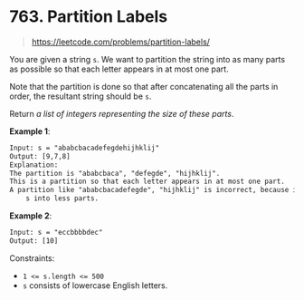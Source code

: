 # 763. Partition Labels

> <https://leetcode.com/problems/partition-labels/>

You are given a string `s`. We want to partition the string into as many parts
as possible so that each letter appears in at most one part.

Note that the partition is done so that after concatenating all the parts in
order, the resultant string should be `s`.

Return *a list of integers representing the size of these parts*.

**Example 1**:

```txt
Input: s = "ababcbacadefegdehijhklij"
Output: [9,7,8]
Explanation:
The partition is "ababcbaca", "defegde", "hijhklij".
This is a partition so that each letter appears in at most one part.
A partition like "ababcbacadefegde", "hijhklij" is incorrect, because it splits
    s into less parts.
```

**Example 2**:

```txt
Input: s = "eccbbbbdec"
Output: [10]
```

Constraints:

- `1 <= s.length <= 500`
- `s` consists of lowercase English letters.
